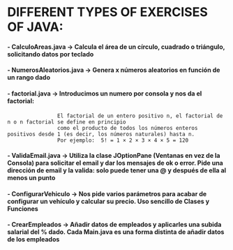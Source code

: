 # DIFFERENT TYPES OF EXERCISES OF JAVA:

#### - CalculoAreas.java -> Calcula el área de un círculo, cuadrado o triángulo, solicitando datos por teclado

#### - NumerosAleatorios.java -> Genera x números aleatorios en función de un rango dado

#### - factorial.java -> Introducimos un numero por consola y nos da el factorial:
                    El factorial de un entero positivo n, el factorial de n o n factorial se define en principio
                    como el producto de todos los números enteros positivos desde 1 (es decir, los números naturales) hasta n.
                    Por ejemplo:  5! = 1 × 2 × 3 × 4 × 5 = 120
                    
#### - ValidaEmail.java -> Utiliza la clase JOptionPane (Ventanas en vez de la Consola) para solicitar el email y dar los mensajes de ok o error. Pide una dirección de email y la valida: solo puede tener una @ y después de ella al menos un punto

#### - ConfigurarVehiculo  ->  Nos pide varios parámetros para acabar de configurar un vehículo y calcular su precio. Uso sencillo de Clases y Funciones
#### - CrearEmpleados  -> Añadir datos de empleados y aplicarles una subida salarial del % dado. Cada Main.java es una forma distinta de añadir datos de los empleados
